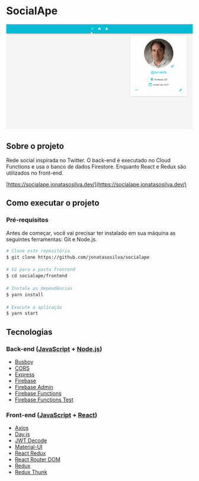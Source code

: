 # SocialApe
![cover](https://raw.githubusercontent.com/jonatasosilva/socialape/main/assets/cover.gif)

## Sobre o projeto
Rede social inspirada no Twitter. O back-end é executado no Cloud Functions e usa o banco de dados Firestore. Enquanto React e Redux são utilizados no front-end.

[https://socialape.jonatasosilva.dev/](https://socialape.jonatasosilva.dev/)

## Como executar o projeto
### Pré-requisitos
Antes de começar, você vai precisar ter instalado em sua máquina as seguintes ferramentas: Git e Node.js.
```bash
# Clone este repositório
$ git clone https://github.com/jonatasosilva/socialape

# Vá para a pasta frontend
$ cd socialape/frontend

# Instale as dependências
$ yarn install

# Execute a aplicação
$ yarn start
```

## Tecnologias
### Back-end ([JavaScript](https://www.javascript.com/) + [Node.js](https://nodejs.org/))
- [Busboy](https://github.com/mscdex/busboy)
- [CORS](https://github.com/expressjs/cors)
- [Express](https://expressjs.com/)
- [Firebase](https://firebase.google.com/docs/web/setup)
- [Firebase Admin](https://firebase.google.com/docs/admin/setup)
- [Firebase Functions](https://firebase.google.com/docs/functions/)
- [Firebase Functions Test](https://github.com/firebase/firebase-functions-test)


### Front-end ([JavaScript](https://www.javascript.com/) + [React](https://reactjs.org/))
- [Axios](https://github.com/axios/axios)
- [Day.js](https://day.js.org/)
- [JWT Decode](https://github.com/auth0/jwt-decode)
- [Material-UI](https://material-ui.com/)
- [React Redux](https://react-redux.js.org/)
- [React Router DOM](https://reactrouter.com/)
- [Redux](https://redux.js.org/)
- [Redux Thunk](https://github.com/reduxjs/redux-thunk)